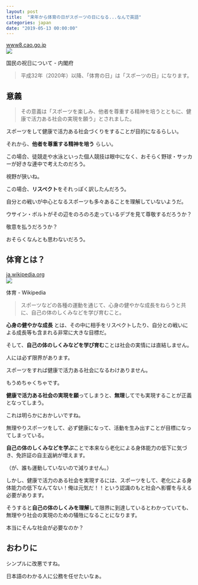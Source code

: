 ```yaml
---
layout: post
title:  "来年から体育の日がスポーツの日になる...なんで英語"
categories: japan
date: "2019-05-13 00:00:00"
---
```


<div class="card">
  <a href="https://www8.cao.go.jp/chosei/shukujitsu/gaiyou.html#sports"></a>
  <div class="card__header">
    <a href="https://www8.cao.go.jp/chosei/shukujitsu/gaiyou.html#sports">www8.cao.go.jp</a>
  </div>
  <div class="card__image">
    <img src="https://www.cao.go.jp/common3/img/ogp_image001.jpg">
  </div>
  <div class="card__title">
    <p>国民の祝日について - 内閣府</p>
  </div>
  <div class="card__description">
    <p></p>
  </div>
</div>

> 平成32年（2020年）以降、「体育の日」は「スポーツの日」になります。

## 意義

> その意義は「スポーツを楽しみ、他者を尊重する精神を培うとともに、健康で活力ある社会の実現を願う」とされました。

スポーツをして健康で活力ある社会づくりをすることが目的になるらしい。

それから、**他者を尊重する精神を培う** らしい。

この場合、徒競走や水泳といった個人競技は眼中になく、おそらく野球・サッカーが好きな連中で考えたのだろう。

視野が狭いね。

この場合、**リスペクト**をそれっぽく訳したんだろう。

自分との戦いが中心となるスポーツも多々あることを理解していないようだ。

ウサイン・ボルトがその辺をのろのろ走っているデブを見て尊敬するだろうか？

敬意を払うだろうか？

おそらくなんとも思わないだろう。

## 体育とは？

<div class="card">
  <a href="https://ja.wikipedia.org/wiki/%E4%BD%93%E8%82%B2"></a>
  <div class="card__header">
    <a href="https://ja.wikipedia.org/wiki/%E4%BD%93%E8%82%B2">ja.wikipedia.org</a>
  </div>
  <div class="card__image">
    <img src="https://ja.wikipedia.org/static/apple-touch/wikipedia.png">
  </div>
  <div class="card__title">
    <p>体育 - Wikipedia</p>
  </div>
  <div class="card__description">
    <p></p>
  </div>
</div>

> スポーツなどの各種の運動を通じて、心身の健やかな成長をねらうと共に、自己の体のしくみなどを学び育むこと。

**心身の健やかな成長** とは、その中に相手をリスペクトしたり、自分との戦いによる成長等も含まれる非常に大きな目標だ。

そして、**自己の体のしくみなどを学び育む**ことは社会の実情には直結しません。

人には必ず限界があります。

スポーツをすれば健康で活力ある社会になるわけありません。

もうめちゃくちゃです。

**健康で活力ある社会の実現を願**ってしまうと、**無理**してでも実現することが正義となってしまう。

これは明らかにおかしいですね。

無理やりスポーツをして、必ず健康になって、活動を生み出すことが目標になってしまっている。

**自己の体のしくみなどを学ぶ**ことで本来なら老化による身体能力の低下に気づき、免許証の自主返納が増えます。

（が、誰も運動していないので減りません。）

しかし、健康で活力のある社会を実現するには、スポーツをして、老化による身体能力の低下なんてない！俺は元気だ！！という認識のもと社会へ影響を与える必要があります。

そうすると**自己の体のしくみを理解**して限界に到達しているとわかっていても、無理やり社会の実現のための犠牲になることになります。

本当にそんな社会が必要なのか？

## おわりに

シンプルに改悪ですね。

日本語のわかる人に公務を任せたいなぁ。